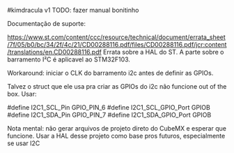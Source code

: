 #kimdracula v1 TODO: fazer manual bonitinho

Documentação de suporte:

https://www.st.com/content/ccc/resource/technical/document/errata_sheet/7f/05/b0/bc/34/2f/4c/21/CD00288116.pdf/files/CD00288116.pdf/jcr:content/translations/en.CD00288116.pdf Errata sobre a HAL do ST. A parte sobre o barramento I²C é aplicavel ao STM32F103.

Workaround: iniciar o CLK do barramento i2c antes de definir as GPIOs. 

Talvez o struct que ele usa pra criar as GPIOs do i2c não funcione out of the box. Usar:

#define I2C1_SCL_Pin GPIO_PIN_6
#define I2C1_SCL_GPIO_Port GPIOB
#define I2C1_SDA_Pin GPIO_PIN_7
#define I2C1_SDA_GPIO_Port GPIOB

Nota mental: não gerar arquivos de projeto direto do CubeMX e esperar que funcione. Usar a HAL desse projeto como base pros futuros, especialmente se usar I2C
